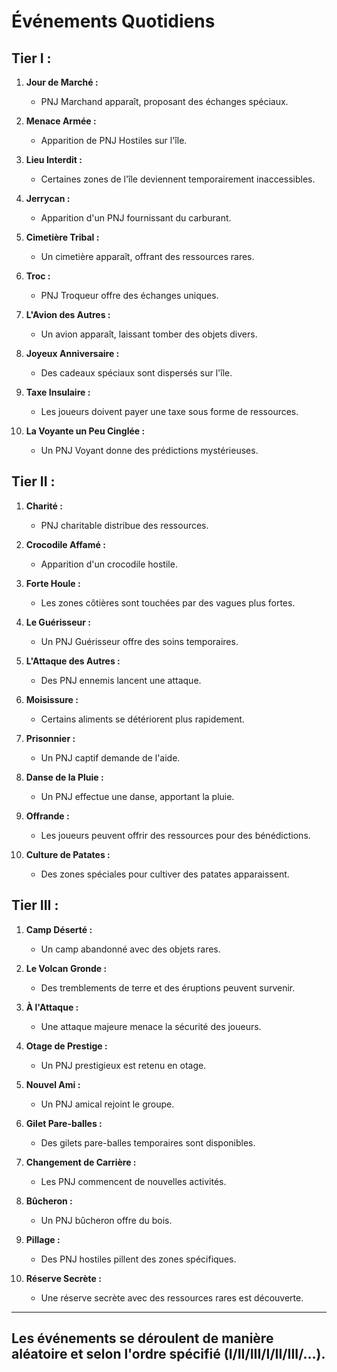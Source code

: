 # Événements Quotidiens

## Tier I :

1. **Jour de Marché :**
   - PNJ Marchand apparaît, proposant des échanges spéciaux.

2. **Menace Armée :**
   - Apparition de PNJ Hostiles sur l'île.

3. **Lieu Interdit :**
   - Certaines zones de l'île deviennent temporairement inaccessibles.

4. **Jerrycan :**
   - Apparition d'un PNJ fournissant du carburant.

5. **Cimetière Tribal :**
   - Un cimetière apparaît, offrant des ressources rares.

6. **Troc :**
   - PNJ Troqueur offre des échanges uniques.

7. **L'Avion des Autres :**
   - Un avion apparaît, laissant tomber des objets divers.

8. **Joyeux Anniversaire :**
   - Des cadeaux spéciaux sont dispersés sur l'île.

9. **Taxe Insulaire :**
   - Les joueurs doivent payer une taxe sous forme de ressources.

10. **La Voyante un Peu Cinglée :**
    - Un PNJ Voyant donne des prédictions mystérieuses.

## Tier II :

1. **Charité :**
   - PNJ charitable distribue des ressources.

2. **Crocodile Affamé :**
   - Apparition d'un crocodile hostile.

3. **Forte Houle :**
   - Les zones côtières sont touchées par des vagues plus fortes.

4. **Le Guérisseur :**
   - Un PNJ Guérisseur offre des soins temporaires.

5. **L'Attaque des Autres :**
   - Des PNJ ennemis lancent une attaque.

6. **Moisissure :**
   - Certains aliments se détériorent plus rapidement.

7. **Prisonnier :**
   - Un PNJ captif demande de l'aide.

8. **Danse de la Pluie :**
   - Un PNJ effectue une danse, apportant la pluie.

9. **Offrande :**
   - Les joueurs peuvent offrir des ressources pour des bénédictions.

10. **Culture de Patates :**
    - Des zones spéciales pour cultiver des patates apparaissent.

## Tier III :

1. **Camp Déserté :**
   - Un camp abandonné avec des objets rares.

2. **Le Volcan Gronde :**
   - Des tremblements de terre et des éruptions peuvent survenir.

3. **À l'Attaque :**
   - Une attaque majeure menace la sécurité des joueurs.

4. **Otage de Prestige :**
   - Un PNJ prestigieux est retenu en otage.

5. **Nouvel Ami :**
   - Un PNJ amical rejoint le groupe.

6. **Gilet Pare-balles :**
   - Des gilets pare-balles temporaires sont disponibles.

7. **Changement de Carrière :**
   - Les PNJ commencent de nouvelles activités.

8. **Bûcheron :**
   - Un PNJ bûcheron offre du bois.

9. **Pillage :**
   - Des PNJ hostiles pillent des zones spécifiques.

10. **Réserve Secrète :**
    - Une réserve secrète avec des ressources rares est découverte.

---
Les événements se déroulent de manière aléatoire et selon l'ordre spécifié (I/II/III/I/II/III/...).
---
